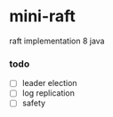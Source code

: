 # mini-raft

raft implementation 8 java


### todo

* [ ]  leader election
* [ ]  log replication
* [ ]  safety
